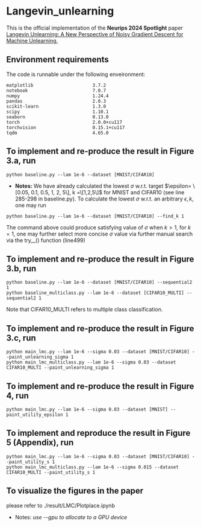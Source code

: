 # Langevin_unlearning

This is the official implementation of the **Neurips 2024 Spotlight** paper [Langevin Unlearning: A New Perspective of Noisy Gradient Descent for Machine Unlearning.](https://arxiv.org/abs/2401.10371)

## Environment requirements

The code is runnable under the following enveironment:

````
matplotlib                      3.7.2
notebook                        7.0.7
numpy                           1.24.4
pandas                          2.0.3
scikit-learn                    1.3.0
scipy                           1.10.1
seaborn                         0.13.0
torch                           2.0.0+cu117
torchvision                     0.15.1+cu117
tqdm                            4.65.0
````

## To implement and re-produce the result in Figure 3.a, run

````
python baseline.py --lam 1e-6 --dataset [MNIST/CIFAR10]
````

* **Notes:**
We have already calculated the lowest $\sigma$ w.r.t. target $\epsilon= \[0.05, 0.1, 0.5, 1, 2, 5\], k =\[1,2,5\]$ for MNIST and CIFAR10 (see line 285-298 in baseline.py).
To calculate the lowest $\sigma$ w.r.t. an arbitrary $\epsilon, k$, one may run
````
python baseline.py --lam 1e-6 --dataset [MNIST/CIFAR10] --find_k 1
````
The command above could produce satisfying value of $\sigma$ when $k>1$, for $k=1$, one may further select more concise $\sigma$ value via further manual search via the try__() function (line499)

## To implement and re-produce the result in Figure 3.b, run

````
python baseline.py --lam 1e-6 --dataset [MNIST/CIFAR10] --sequential2 1
python baseline_multiclass.py --lam 1e-6 --dataset [CIFAR10_MULTI] --sequential2 1
````
Note that CIFAR10_MULTI refers to multiple class classification.





## To implement and re-produce the result in Figure 3.c, run

````
python main_lmc.py --lam 1e-6 --sigma 0.03 --dataset [MNIST/CIFAR10] --paint_unlearning_sigma 1
python main_lmc_multiclass.py --lam 1e-6 --sigma 0.03 --dataset CIFAR10_MULTI --paint_unlearning_sigma 1
````

## To implement and re-produce the result in Figure 4, run

````
python main_lmc.py --lam 1e-6 --sigma 0.03 --dataset [MNIST] --paint_utility_epsilon 1
````

## To implement and reproduce the result in Figure 5 (Appendix), run

````
python main_lmc.py --lam 1e-6 --sigma 0.03 --dataset [MNIST/CIFAR10] --paint_utility_s 1
python main_lmc_multiclass.py --lam 1e-6 --sigma 0.015 --dataset CIFAR10_MULTI --paint_utility_s 1
````

## To visualize the figures in the paper

please refer to ./result/LMC/Plotplace.ipynb

* Notes: *use --gpu to allocate to a GPU device*

  
